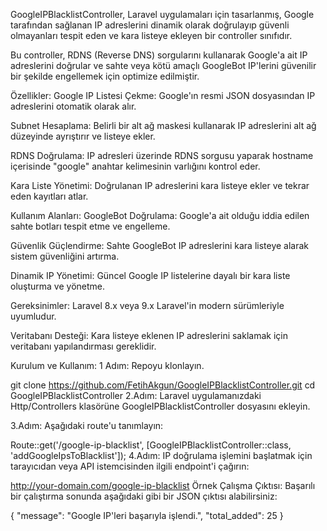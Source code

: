 GoogleIPBlacklistController, Laravel uygulamaları için tasarlanmış, Google tarafından sağlanan IP adreslerini dinamik olarak doğrulayıp güvenli olmayanları tespit eden ve kara listeye ekleyen bir controller sınıfıdır.

Bu controller, RDNS (Reverse DNS) sorgularını kullanarak Google'a ait IP adreslerini doğrular ve sahte veya kötü amaçlı GoogleBot IP'lerini güvenilir bir şekilde engellemek için optimize edilmiştir.

Özellikler:
Google IP Listesi Çekme:
Google'ın resmi JSON dosyasından IP adreslerini otomatik olarak alır.

Subnet Hesaplama:
Belirli bir alt ağ maskesi kullanarak IP adreslerini alt ağ düzeyinde ayrıştırır ve listeye ekler.

RDNS Doğrulama:
IP adresleri üzerinde RDNS sorgusu yaparak hostname içerisinde "google" anahtar kelimesinin varlığını kontrol eder.

Kara Liste Yönetimi:
Doğrulanan IP adreslerini kara listeye ekler ve tekrar eden kayıtları atlar.

Kullanım Alanları:
GoogleBot Doğrulama:
Google'a ait olduğu iddia edilen sahte botları tespit etme ve engelleme.

Güvenlik Güçlendirme:
Sahte GoogleBot IP adreslerini kara listeye alarak sistem güvenliğini artırma.

Dinamik IP Yönetimi:
Güncel Google IP listelerine dayalı bir kara liste oluşturma ve yönetme.

Gereksinimler:
Laravel 8.x veya 9.x
Laravel'in modern sürümleriyle uyumludur.

Veritabanı Desteği:
Kara listeye eklenen IP adreslerini saklamak için veritabanı yapılandırması gereklidir.

Kurulum ve Kullanım:
1 Adım: Repoyu klonlayın.

git clone https://github.com/FetihAkgun/GoogleIPBlacklistController.git
cd GoogleIPBlacklistController
2.Adım: Laravel uygulamanızdaki Http/Controllers klasörüne GoogleIPBlacklistController dosyasını ekleyin.

3.Adım: Aşağıdaki route'u tanımlayın:

Route::get('/google-ip-blacklist', [GoogleIPBlacklistController::class, 'addGoogleIpsToBlacklist']);
4.Adım: IP doğrulama işlemini başlatmak için tarayıcıdan veya API istemcisinden ilgili endpoint'i çağırın:

http://your-domain.com/google-ip-blacklist
Örnek Çalışma Çıktısı:
Başarılı bir çalıştırma sonunda aşağıdaki gibi bir JSON çıktısı alabilirsiniz:

{
    "message": "Google IP'leri başarıyla işlendi.",
    "total_added": 25
}



